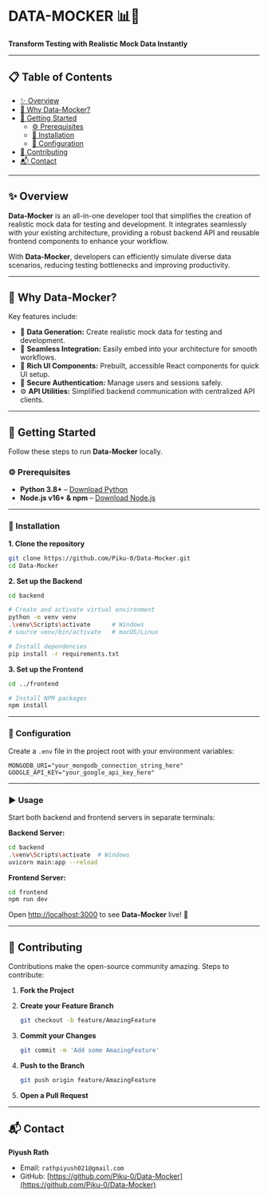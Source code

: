 # DATA-MOCKER 📊🤖
**Transform Testing with Realistic Mock Data Instantly**

---

## 📋 Table of Contents
- [✨ Overview](#-overview)
- [🔗 Why Data-Mocker?](#-why-data-mocker)
- [🚀 Getting Started](#-getting-started)
  - [⚙️ Prerequisites](#-prerequisites)
  - [💾 Installation](#-installation)
  - [🔧 Configuration](#-configuration)
- [🤝 Contributing](#-contributing)
- [📬 Contact](#-contact)

---

## ✨ Overview
**Data-Mocker** is an all-in-one developer tool that simplifies the creation of realistic mock data for testing and development. It integrates seamlessly with your existing architecture, providing a robust backend API and reusable frontend components to enhance your workflow.  

With **Data-Mocker**, developers can efficiently simulate diverse data scenarios, reducing testing bottlenecks and improving productivity.

---

## 🔗 Why Data-Mocker?
Key features include:  

- 🎨 **Data Generation:** Create realistic mock data for testing and development.  
- 🔗 **Seamless Integration:** Easily embed into your architecture for smooth workflows.  
- 🧩 **Rich UI Components:** Prebuilt, accessible React components for quick UI setup.  
- 🔐 **Secure Authentication:** Manage users and sessions safely.  
- ⚙️ **API Utilities:** Simplified backend communication with centralized API clients.

---

## 🚀 Getting Started
Follow these steps to run **Data-Mocker** locally.

### ⚙️ Prerequisites
- **Python 3.8+** – [Download Python](https://www.python.org/downloads/)  
- **Node.js v16+ & npm** – [Download Node.js](https://nodejs.org/en/download/)

---

### 💾 Installation

**1. Clone the repository**  
```bash
git clone https://github.com/Piku-0/Data-Mocker.git
cd Data-Mocker
````

**2. Set up the Backend**

```bash
cd backend

# Create and activate virtual environment
python -m venv venv
.\venv\Scripts\activate      # Windows
# source venv/bin/activate   # macOS/Linux

# Install dependencies
pip install -r requirements.txt
```

**3. Set up the Frontend**

```bash
cd ../frontend

# Install NPM packages
npm install
```

---

### 🔧 Configuration

Create a `.env` file in the project root with your environment variables:

```env
MONGODB_URI="your_mongodb_connection_string_here"
GOOGLE_API_KEY="your_google_api_key_here"
```

---

### ▶️ Usage

Start both backend and frontend servers in separate terminals:

**Backend Server:**

```bash
cd backend
.\venv\Scripts\activate  # Windows
uvicorn main:app --reload
```

**Frontend Server:**

```bash
cd frontend
npm run dev
```

Open [http://localhost:3000](http://localhost:3000) to see **Data-Mocker** live! 🎉

---

## 🤝 Contributing

Contributions make the open-source community amazing. Steps to contribute:

1. **Fork the Project**
2. **Create your Feature Branch**

   ```bash
   git checkout -b feature/AmazingFeature
   ```
3. **Commit your Changes**

   ```bash
   git commit -m 'Add some AmazingFeature'
   ```
4. **Push to the Branch**

   ```bash
   git push origin feature/AmazingFeature
   ```
5. **Open a Pull Request**

---

## 📬 Contact

**Piyush Rath**

* Email: `rathpiyush021@gmail.com`
* GitHub: [https://github.com/Piku-0/Data-Mocker](https://github.com/Piku-0/Data-Mocker)

